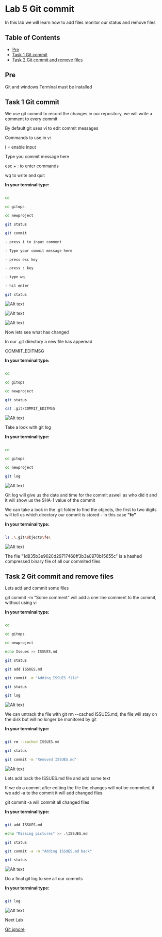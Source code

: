 # Lab 5 Git commit

In this lab we will learn how to add files monitor our status and remove files

## Table of Contents

- [Pre](#pre)
- [Task 1 Git commit](#task-1-git-commit)
- [Task 2 Git commit and remove files](#task-2-git-commit-and-remove-files)

## Pre

Git and windows Terminal must be installed

## Task 1 Git commit

We use git commit to record the changes in our repository, we will write a comment to every commit

By default git uses vi to edit commit messages

Commands to use in vi

i = enable input

Type you commit message here

esc + : to enter commands

wq to write and quit

__In your terminal type:__

```bash

cd

cd gitops

cd newproject

git status

git commit

- press i to input comment

- Type your commit message here

- press esc key

- press : key

- type wq

- hit enter

git status

```

![Alt text](pics/001_git_commit.png?raw=true "Git commit")

![Alt text](pics/002_vi.png?raw=true "vi comment")

![Alt text](pics/003_git_commit_done.png?raw=true "Git commit done")

Now lets see what has changed

In our .git directory a new file has apperead

COMMIT_EDITMSG

__In your terminal type:__

```bash

cd

cd gitops

cd newproject

git status

cat .git/COMMIT_EDITMSG

```

![Alt text](pics/004_git_editmsg.png?raw=true "Git commit message")

Take a look with git log

__In your terminal type:__

```bash

cd

cd gitops

cd newproject

git log

```

![Alt text](pics/005_git_log.png?raw=true "Git log")

Git log will give us the date and time for the commit aswell as who did it and it will show us the SHA-1 value of the commit

We can take a look in the .git folder to find the objects, the first to two digits will tell us which directory our commit is stored - in this case __"fe"__

__In your terminal type:__

```bash

ls .\.git\objects\fe\

```

![Alt text](pics/006_git_object.png?raw=true "Git object")

The file "1d835b3e9020d29717468ff3b3a0970b15655c" is a hashed compressed binary file of all our commited files

## Task 2 Git commit and remove files

Lets add and commit some files

git commit -m "Some comment" will add a one line comment to the commit, without using vi

__In your terminal type:__

```bash

cd

cd gitops

cd newproject

echo Issues >> ISSUES.md

git status

git add ISSUES.md

git commit -m "Adding ISSUES file"

git status

git log

```

![Alt text](pics/007_git_commit.png?raw=true "Git commit")

We can untrack the file with git rm --cached ISSUES.md, the file will stay on the disk but will no longer be monitored by git

__In your terminal type:__

```bash

git rm --cached ISSUES.md

git status

git commit -m "Removed ISSUES.md"

```

![Alt text](pics/008_git_rm.png?raw=true "Git rm")

Lets add back the ISSUES.md file and add some text

If we do a commit after editing the file the changes will not be commited, if we add -a to the commit it will add changed files

git commit -a will commit all changed files

__In your terminal type:__

```bash

git add ISSUES.md

echo "Missing pictures" >> .\ISSUES.md

git status

git commit -a -m "Adding ISSUES.md back"

git status

```

![Alt text](pics/009_git_commit_a.png?raw=true "Git commit a")

Do a final git log to see all our commits

__In your terminal type:__

```bash

git log

```

![Alt text](pics/010_git_log.png?raw=true "Git log")

Next Lab

[Git ignore](../lab06/lab6.md)
